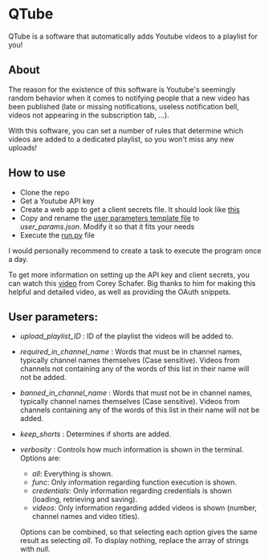# QTube
QTube is a software that automatically adds Youtube videos to a playlist for you!
## About
The reason for the existence of this software is Youtube's seemingly random behavior when it comes to notifying people that a new video has been published (late or missing notifications, useless notification bell, videos not appearing in the subscription tab, ...).

With this software, you can set a number of rules that determine which videos are added to a dedicated playlist, so you won't miss any new uploads!

## How to use
* Clone the repo
* Get a Youtube API key
* Create a web app to get a client secrets file. It should look like [this](src/client_secrets_template.json)
* Copy and rename the [user parameters template file](src/user_params_template.json) to *user_params.json*. Modify it so that it fits your needs
* Execute the [run.py](src/run.py) file

I would personally recommend to create a task to execute the program once a day.

To get more information on setting up the API key and client secrets, you can watch this [video](https://www.youtube.com/watch?v=vQQEaSnQ_bs) from Corey Schafer. Big thanks to him for making this helpful and detailed video, as well as providing the OAuth snippets.

## User parameters:
* *upload_playlist_ID* : ID of the playlist the videos will be added to.
* *required_in_channel_name* : Words that must be in channel names, typically channel names themselves (Case sensitive). Videos from channels not containing any of the words of this list in their name will not be added.
* *banned_in_channel_name* : Words that must not be in channel names, typically channel names themselves (Case sensitive). Videos from channels containing any of the words of this list in their name will not be added.
* *keep_shorts* : Determines if shorts are added.
* *verbosity* : Controls how much information is shown in the terminal. Options are:
  * *all*: Everything is shown.
  * *func*: Only information regarding function execution is shown.
  * *credentials*: Only information regarding credentials is shown (loading, retrieving and saving).
  * *videos*: Only information regarding added videos is shown (number, channel names and video titles).
  
  Options can be combined, so that selecting each option gives the same result as selecting *all*. To display nothing, replace the array of strings with *null*.